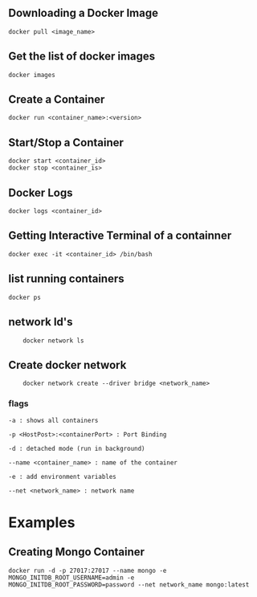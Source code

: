 ## Downloading a Docker Image

    docker pull <image_name>

## Get the list of docker images

    docker images

## Create a Container

    docker run <container_name>:<version>

## Start/Stop a Container

    docker start <container_id>
    docker stop <container_is>

## Docker Logs

    docker logs <container_id>

## Getting Interactive Terminal of a containner

    docker exec -it <container_id> /bin/bash

## list running containers

    docker ps

## network Id's

        docker network ls

## Create docker network

        docker network create --driver bridge <network_name>

### flags

    -a : shows all containers

    -p <HostPost>:<containerPort> : Port Binding

    -d : detached mode (run in background)

    --name <container_name> : name of the container

    -e : add environment variables

    --net <network_name> : network name

# Examples

## Creating Mongo Container

    docker run -d -p 27017:27017 --name mongo -e MONGO_INITDB_ROOT_USERNAME=admin -e MONGO_INITDB_ROOT_PASSWORD=password --net network_name mongo:latest
